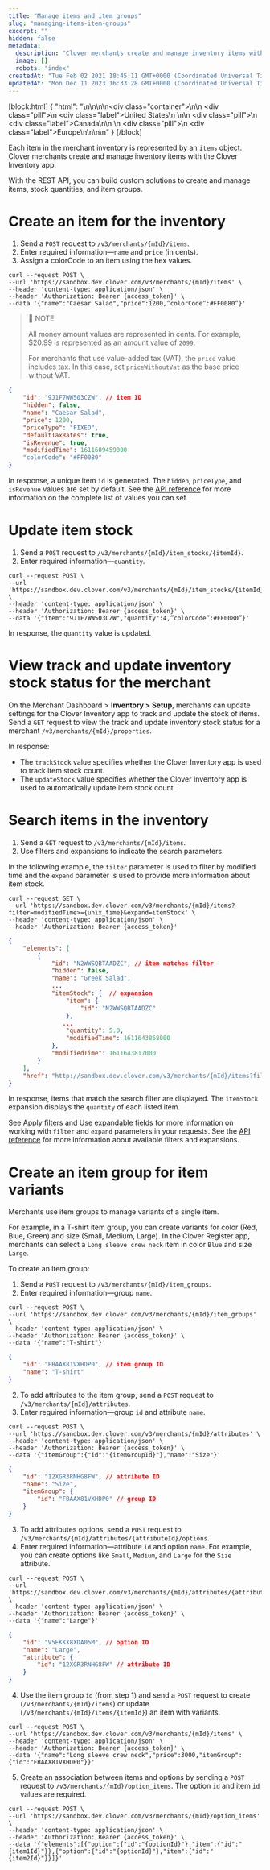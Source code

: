 ```yaml
---
title: "Manage items and item groups"
slug: "managing-items-item-groups"
excerpt: ""
hidden: false
metadata: 
  description: "Clover merchants create and manage inventory items with the Clover Inventory app. With the REST API, you can build custom solutions for creating and managing items, stock quantities, and item groups."
  image: []
  robots: "index"
createdAt: "Tue Feb 02 2021 18:45:11 GMT+0000 (Coordinated Universal Time)"
updatedAt: "Mon Dec 11 2023 16:33:28 GMT+0000 (Coordinated Universal Time)"
---
```

[block:html]
{
  "html": "<!-- This page has content shared with the partner docs. If you update\nthis page, be sure to check if the same change applies to\nthe partner docs. -->\n\n<!--JIRA DS-3009; Region pill icon added to topic on 3.22.2023-->\n\n<div class=\"container\">\n<!--US-->\n  <div class=\"pill\">\n    <div class=\"label\">United States</div>\n  </div>\n<!--Canada-->\n  <div class=\"pill\">\n    <div class=\"label\">Canada</div>\n</div>\n  <!--Europe-->\n  <div class=\"pill\">\n    <div class=\"label\">Europe</div>\n</div>\n</div>\n\n<style>\nbody {\n  font-family: \"Segoe UI\", \"Roboto\",\n    \"Segoe UI Symbol\";\n}\n.container {\n  align-items: center;\n  min-width: 10%;\n  text-align: left;\n   overflow: auto;\n}\n/*Pill format*/\n.pill {\n  background: #44BB44;\n  border: .5px solid #44BB44;\n  margin-left: 5px;\n  overflow: auto;\n\n}\n/*Text positioning inside the pill*/\n.pill,\n.pill__addon {\n  display: inline-block;\n  box-sizing: border-box;\n  padding: 0px 10px;\n  border-radius: 10px;\n  position: relative;\n  height: 1.5rem;\n}\n/*Text format inside the pill*/\n.pill .label,\n.pill__addon .label {\n  font-style: normal;\n  font-weight: normal;\n  font-size: 0.70rem;\n  color: #fff;\n  display: inline-block;\n  vertical-align: middle;\n \n}\n</style>"
}
[/block]


Each item in the merchant inventory is represented by an `items` object. Clover merchants create and manage inventory items with the Clover Inventory app.

With the REST API, you can build custom solutions to create and manage items, stock quantities, and item groups.

# Create an item for the inventory

1. Send a `POST` request to `/v3/merchants/{mId}/items`. 
2. Enter required information—`name` and `price` (in cents).
3. Assign a colorCode to an item using the hex values.

```curl Create an item
curl --request POST \
--url 'https://sandbox.dev.clover.com/v3/merchants/{mId}/items' \
--header 'content-type: application/json' \
--header 'Authorization: Bearer {access_token}' \
--data '{"name":"Caesar Salad","price":1200,”colorCode”:#FF0080”}'
```

> 📘 NOTE
> 
> All money amount values are represented in cents. For example, $20.99 is represented as an amount value of `2099`.
> 
> For merchants that use value-added tax (VAT), the `price` value includes tax. In this case, set `priceWithoutVat` as the base price without VAT.

```json Sample response
{
    "id": "9J1F7WW503CZW", // item ID
    "hidden": false,
    "name": "Caesar Salad",
    "price": 1200,
    "priceType": "FIXED",
    "defaultTaxRates": true,
    "isRevenue": true,
    "modifiedTime": 1611609459000
  	"colorCode": "#FF0080"
}
```

In response, a unique item `id` is generated. The `hidden`, `priceType`, and `isRevenue` values are set by default. See the [API reference](https://docs.clover.com/reference/inventorycreateitem) for more information on the complete list of values you can set.

# Update item stock

1. Send a `POST` request to `/v3/merchants/{mId}/item_stocks/{itemId}`. 
2. Enter required information—`quantity`.

```curl Update item stock
curl --request POST \
--url 'https://sandbox.dev.clover.com/v3/merchants/{mId}/item_stocks/{itemId}' \
--header 'content-type: application/json' \
--header 'Authorization: Bearer {access_token}' \
--data '{"item":"9J1F7WW503CZW","quantity":4,”colorCode”:#FF0080”}'
```

In response, the `quantity` value is updated.

# View track and update inventory stock status for the merchant

On the Merchant Dashboard > **Inventory > Setup**, merchants can update settings for the Clover Inventory app to track and update the stock of items. Send a `GET` request to view the track and update inventory stock status for a merchant `/v3/merchants/{mId}/properties`.

In response:

- The `trackStock` value specifies whether the Clover Inventory app is used to track item stock count.
- The `updateStock` value specifies whether the Clover Inventory app is used to automatically update item stock count.

# Search items in the inventory

1. Send a `GET` request to `/v3/merchants/{mId}/items`. 
2. Use filters and expansions to indicate the search parameters.

In the following example, the `filter` parameter is used to filter by modified time and the `expand` parameter is used to provide more information about item stock.

```curl Search items
curl --request GET \
--url 'https://sandbox.dev.clover.com/v3/merchants/{mId}/items?filter=modifiedTime>={unix_time}&expand=itemStock' \
--header 'content-type: application/json' \
--header 'Authorization: Bearer {access_token}'
```

```json Sample response
{
    "elements": [
        {
            "id": "N2WWSQBTAADZC", // item matches filter
            "hidden": false,
            "name": "Greek Salad",
            ...
            "itemStock": {  // expansion
                "item": {
                    "id": "N2WWSQBTAADZC"
                },
               ...
                "quantity": 5.0,
                "modifiedTime": 1611643868000
            },
            "modifiedTime": 1611643817000
        }
    ],
    "href": "http://sandbox.dev.clover.com/v3/merchants/{mId}/items?filter=modifiedTime%3E%3D1611609459000&limit=100"
}
```

In response, items that match the search filter are displayed. The `itemStock` expansion displays the `quantity` of each listed item.

See [Apply filters](doc:applying-filters) and [Use expandable fields](doc:expanding-fields) for more information on working with `filter` and `expand` parameters in your requests. See the [API reference](https://docs.clover.com/reference/inventorycreateitem) for more information about available filters and expansions.

# Create an item group for item variants

Merchants use item groups to manage variants of a single item.

For example, in a T-shirt item group, you can create variants for color (Red, Blue, Green) and size (Small, Medium, Large). In the Clover Register app, merchants can select a `Long sleeve crew neck` item in color `Blue` and size `Large`.

To create an item group:

1. Send a `POST` request to `/v3/merchants/{mId}/item_groups`. 
2. Enter required information—group `name`.

```curl Create an item group
curl --request POST \
--url 'https://sandbox.dev.clover.com/v3/merchants/{mId}/item_groups' \
--header 'content-type: application/json' \
--header 'Authorization: Bearer {access_token}' \
--data '{"name":"T-shirt"}'
```

```json Sample response
{
    "id": "FBAAX81VXHDP0", // item group ID
    "name": "T-shirt"
}
```

2. To add attributes to the item group, send a `POST` request to `/v3/merchants/{mId}/attributes`. 
3. Enter required information—group `id` and attribute `name`.

```curl Create an attribute
curl --request POST \
--url 'https://sandbox.dev.clover.com/v3/merchants/{mId}/attributes' \
--header 'content-type: application/json' \
--header 'Authorization: Bearer {access_token}' \
--data '{"itemGroup":{"id":"{itemGroupId}"},"name":"Size"}'
```

```json Sample response
{
    "id": "12XGR3RNHG8FW", // attribute ID
    "name": "Size",
    "itemGroup": {
        "id": "FBAAX81VXHDP0" // group ID
    }
}
```

3. To add attributes options, send a `POST` request to `/v3/merchants/{mId}/attributes/{attributeId}/options`. 
4. Enter required information—attribute `id` and option `name`. For example, you can create options like `Small`, `Medium`, and `Large` for the `Size` attribute.

```curl Create an option
curl --request POST \
--url 'https://sandbox.dev.clover.com/v3/merchants/{mId}/attributes/{attributeId}/options' \
--header 'content-type: application/json' \
--header 'Authorization: Bearer {access_token}' \
--data '{"name":"Large"}'
```

```json Sample response
{
    "id": "V5EKKX8XDA05M", // option ID
    "name": "Large",
    "attribute": {
        "id": "12XGR3RNHG8FW" // attribute ID
    }
}
```

4. Use the item group `id` (from step 1) and send a `POST` request to create (`/v3/merchants/{mId}/items`) or update (`/v3/merchants/{mId}/items/{itemId}`) an item with variants.

```curl Create an item and associate it with an item group ID
curl --request POST \
--url 'https://sandbox.dev.clover.com/v3/merchants/{mId}/items' \
--header 'content-type: application/json' \
--header 'Authorization: Bearer {access_token}' \
--data '{"name":"Long sleeve crew neck","price":3000,"itemGroup":{"id":"FBAAX81VXHDP0"}}'
```

5. Create an association between items and options by sending a `POST` request to `/v3/merchants/{mId}/option_items`. The option `id` and item `id` values are required.

```curl Create an association between items and an option
curl --request POST \
--url 'https://sandbox.dev.clover.com/v3/merchants/{mId}/option_items' \
--header 'content-type: application/json' \
--header 'Authorization: Bearer {access_token}' \
--data '{"elements":[{"option":{"id":"{optionId}"},"item":{"id":"{item1Id}"}},{"option":{"id":"{optionId}"},"item":{"id":"{item2Id}"}}]}'
```
